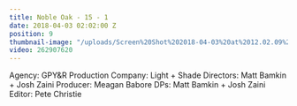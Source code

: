 ```yaml
---
title: Noble Oak - 15 - 1
date: 2018-04-03 02:02:00 Z
position: 9
thumbnail-image: "/uploads/Screen%20Shot%202018-04-03%20at%2012.02.09%20pm.png"
video: 262907620
---
```


Agency: GPY&R
Production Company: Light + Shade
Directors: Matt Bamkin + Josh Zaini
Producer: Meagan Babore
DPs: Matt Bamkin + Josh Zaini
Editor: Pete Christie